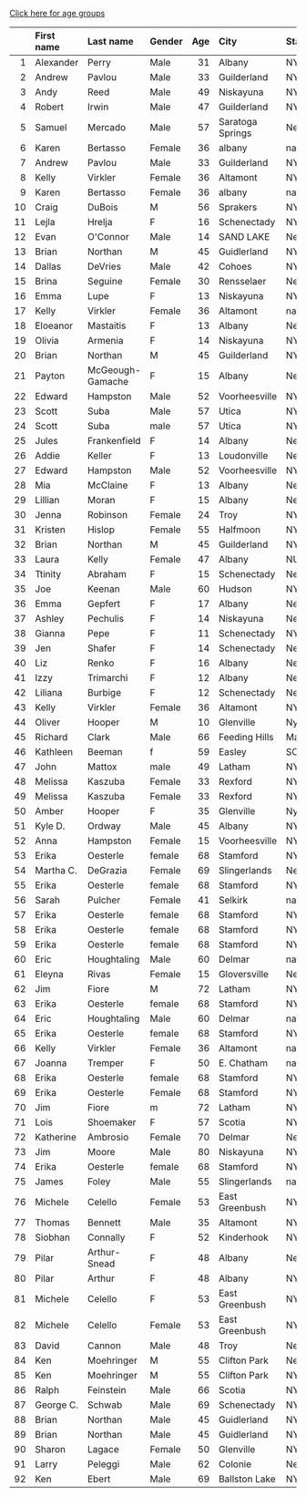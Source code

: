 [Click here for age groups](https://bnorthan.github.io/VirtualColonieMile/age)  

|    | First name   | Last name        | Gender   |   Age | City             | State         | Time     |
|---:|:-------------|:-----------------|:---------|------:|:-----------------|:--------------|:---------|
|  1 | Alexander    | Perry            | Male     |    31 | Albany           | NY            | 5:14     |
|  2 | Andrew       | Pavlou           | Male     |    33 | Guilderland      | NY            | 5:25     |
|  3 | Andy         | Reed             | Male     |    49 | Niskayuna        | NY            | 5:29     |
|  4 | Robert       | Irwin            | Male     |    47 | Guilderland      | NY            | 5:38     |
|  5 | Samuel       | Mercado          | Male     |    57 | Saratoga Springs | New York      | 5:39     |
|  6 | Karen        | Bertasso         | Female   |    36 | albany           | nan           | 5:44     |
|  7 | Andrew       | Pavlou           | Male     |    33 | Guilderland      | NY            | 5:46     |
|  8 | Kelly        | Virkler          | Female   |    36 | Altamont         | NY            | 5:49     |
|  9 | Karen        | Bertasso         | Female   |    36 | albany           | nan           | 5:49     |
| 10 | Craig        | DuBois           | M        |    56 | Sprakers         | NY            | 5:56     |
| 11 | Lejla        | Hrelja           | F        |    16 | Schenectady      | NY            | 5:57.1   |
| 12 | Evan         | O'Connor         | Male     |    14 | SAND LAKE        | New York      | 5:57.11  |
| 13 | Brian        | Northan          | M        |    45 | Guidlerland      | NY            | 6:00     |
| 14 | Dallas       | DeVries          | Male     |    42 | Cohoes           | NY            | 6:00     |
| 15 | Brina        | Seguine          | Female   |    30 | Rensselaer       | New York      | 6:05     |
| 16 | Emma         | Lupe             | F        |    13 | Niskayuna        | NY            | 6:05.9   |
| 17 | Kelly        | Virkler          | Female   |    36 | Altamont         | nan           | 6:08     |
| 18 | Eloeanor     | Mastaitis        | F        |    13 | Albany           | New York      | 6:11.1   |
| 19 | Olivia       | Armenia          | F        |    14 | Niskayuna        | NY            | 6:15.1   |
| 20 | Brian        | Northan          | M        |    45 | Guilderland      | NY            | 6:15     |
| 21 | Payton       | McGeough-Gamache | F        |    15 | Albany           | New York      | 6:16.3   |
| 22 | Edward       | Hampston         | Male     |    52 | Voorheesville    | NY            | 6:19     |
| 23 | Scott        | Suba             | Male     |    57 | Utica            | NY            | 6:20     |
| 24 | Scott        | Suba             | male     |    57 | Utica            | NY            | 6:25     |
| 25 | Jules        | Frankenfield     | F        |    14 | Albany           | New York      | 6:26.6   |
| 26 | Addie        | Keller           | F        |    13 | Loudonville      | New Uork      | 6:28.4   |
| 27 | Edward       | Hampston         | Male     |    52 | Voorheesville    | NY            | 6:29     |
| 28 | Mia          | McClaine         | F        |    13 | Albany           | New York      | 6:34.0   |
| 29 | Lillian      | Moran            | F        |    15 | Albany           | New York      | 6:36.9   |
| 30 | Jenna        | Robinson         | Female   |    24 | Troy             | NY            | 6:37     |
| 31 | Kristen      | Hislop           | Female   |    55 | Halfmoon         | NY            | 6:40.82  |
| 32 | Brian        | Northan          | M        |    45 | Guilderland      | NY            | 6:41     |
| 33 | Laura        | Kelly            | Female   |    47 | Albany           | NU            | 6:43     |
| 34 | Ttinity      | Abraham          | F        |    15 | Schenectady      | New York      | 6:49.4   |
| 35 | Joe          | Keenan           | Male     |    60 | Hudson           | NY            | 6:54     |
| 36 | Emma         | Gepfert          | F        |    17 | Albany           | New York      | 6:57.2   |
| 37 | Ashley       | Pechulis         | F        |    14 | Niskayuna        | New York      | 6:59.8   |
| 38 | Gianna       | Pepe             | F        |    11 | Schenectady      | NY            | 6:59.6   |
| 39 | Jen          | Shafer           | F        |    14 | Schenectady      | New York      | 6:59.9   |
| 40 | Liz          | Renko            | F        |    16 | Albany           | New York      | 7:00.4   |
| 41 | Izzy         | Trimarchi        | F        |    12 | Albany           | New York      | 7:01.1   |
| 42 | Liliana      | Burbige          | F        |    12 | Schenectady      | New York      | 7:04.3   |
| 43 | Kelly        | Virkler          | Female   |    36 | Altamont         | NY            | 7:17     |
| 44 | Oliver       | Hooper           | M        |    10 | Glenville        | Ny            | 7:25     |
| 45 | Richard      | Clark            | Male     |    66 | Feeding Hills    | Massachusetts | 7:36.9   |
| 46 | Kathleen     | Beeman           | f        |    59 | Easley           | SC            | 7:48     |
| 47 | John         | Mattox           | male     |    49 | Latham           | NY            | 7:50     |
| 48 | Melissa      | Kaszuba          | Female   |    33 | Rexford          | NY            | 7:51     |
| 49 | Melissa      | Kaszuba          | Female   |    33 | Rexford          | NY            | 7:53     |
| 50 | Amber        | Hooper           | F        |    35 | Glenville        | Ny            | 7:53     |
| 51 | Kyle D.      | Ordway           | Male     |    45 | Albany           | NY            | 7:56     |
| 52 | Anna         | Hampston         | Female   |    15 | Voorheesville    | NY            | 8:12     |
| 53 | Erika        | Oesterle         | female   |    68 | Stamford         | NY            | 8:12     |
| 54 | Martha C.    | DeGrazia         | Female   |    69 | Slingerlands     | New York      | 8:12     |
| 55 | Erika        | Oesterle         | female   |    68 | Stamford         | NY            | 8:14     |
| 56 | Sarah        | Pulcher          | Female   |    41 | Selkirk          | nan           | 8:17     |
| 57 | Erika        | Oesterle         | female   |    68 | Stamford         | NY            | 8:18     |
| 58 | Erika        | Oesterle         | female   |    68 | Stamford         | NY            | 8:19     |
| 59 | Erika        | Oesterle         | female   |    68 | Stamford         | NY            | 8:20     |
| 60 | Eric         | Houghtaling      | Male     |    60 | Delmar           | nan           | 8:23     |
| 61 | Eleyna       | Rivas            | Female   |    15 | Gloversville     | New York      | 8:28     |
| 62 | Jim          | Fiore            | M        |    72 | Latham           | NY            | 8:30     |
| 63 | Erika        | Oesterle         | female   |    68 | Stamford         | NY            | 8:31     |
| 64 | Eric         | Houghtaling      | Male     |    60 | Delmar           | nan           | 8:31     |
| 65 | Erika        | Oesterle         | female   |    68 | Stamford         | NY            | 8:34     |
| 66 | Kelly        | Virkler          | Female   |    36 | Altamont         | nan           | 8:36     |
| 67 | Joanna       | Tremper          | F        |    50 | E. Chatham       | nan           | 8:36     |
| 68 | Erika        | Oesterle         | female   |    68 | Stamford         | NY            | 8:38     |
| 69 | Erika        | Oesterle         | Female   |    68 | Stamford         | NY            | 8:44     |
| 70 | Jim          | Fiore            | m        |    72 | Latham           | NY            | 8:49     |
| 71 | Lois         | Shoemaker        | F        |    57 | Scotia           | NY            | 8:56     |
| 72 | Katherine    | Ambrosio         | Female   |    70 | Delmar           | New York      | 9:00     |
| 73 | Jim          | Moore            | Male     |    80 | Niskayuna        | NY            | 9:02     |
| 74 | Erika        | Oesterle         | female   |    68 | Stamford         | NY            | 9:19     |
| 75 | James        | Foley            | Male     |    55 | Slingerlands     | nan           | 9:19     |
| 76 | Michele      | Celello          | Female   |    53 | East Greenbush   | NY            | 9:20     |
| 77 | Thomas       | Bennett          | Male     |    35 | Altamont         | NY            | 9:24     |
| 78 | Siobhan      | Connally         | F        |    52 | Kinderhook       | NY            | 9:24     |
| 79 | Pilar        | Arthur-Snead     | F        |    48 | Albany           | New York      | 9:31     |
| 80 | Pilar        | Arthur           | F        |    48 | Albany           | NY            | 9:41     |
| 81 | Michele      | Celello          | F        |    53 | East Greenbush   | NY            | 9:50     |
| 82 | Michele      | Celello          | Female   |    53 | East Greenbush   | NY            | 9:55     |
| 83 | David        | Cannon           | Male     |    48 | Troy             | New York      | 10:07    |
| 84 | Ken          | Moehringer       | M        |    55 | Clifton Park     | New York      | 10:21    |
| 85 | Ken          | Moehringer       | M        |    55 | Clifton Park     | NY            | 10:21    |
| 86 | Ralph        | Feinstein        | Male     |    66 | Scotia           | NY            | 10:26    |
| 87 | George C.    | Schwab           | Male     |    69 | Schenectady      | NY            | 10:27    |
| 88 | Brian        | Northan          | Male     |    45 | Guidlerland      | NY            | 10:44    |
| 89 | Brian        | Northan          | Male     |    45 | Guidlerland      | NY            | 11:34    |
| 90 | Sharon       | Lagace           | Female   |    50 | Glenville        | NY            | 12:00    |
| 91 | Larry        | Peleggi          | Male     |    62 | Colonie          | New York      | 13.48.57 |
| 92 | Ken          | Ebert            | Male     |    69 | Ballston Lake    | NY            | 13:39    |